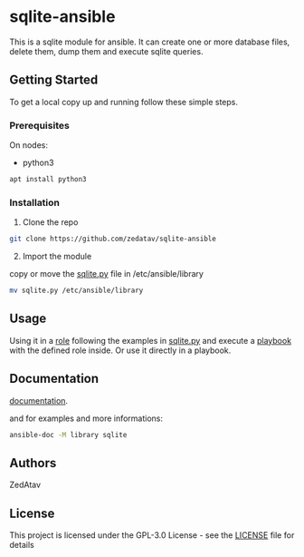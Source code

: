 # sqlite-ansible

This is a sqlite module for ansible.
It can create one or more database files, delete them, dump them and execute sqlite queries.

## Getting Started

To get a local copy up and running follow these simple steps.

### Prerequisites

On nodes:

* python3
```sh
apt install python3
```

### Installation

1. Clone the repo
```sh
git clone https://github.com/zedatav/sqlite-ansible
```

2. Import the module

copy or move the [sqlite.py](sqlite.py) file in /etc/ansible/library
```sh
mv sqlite.py /etc/ansible/library
```

## Usage

Using it in a [role](https://galaxy.ansible.com/docs/contributing/creating_role.html) following the examples in [sqlite.py](sqlite.py) and execute a [playbook](https://docs.ansible.com/ansible/latest/user_guide/playbooks.html) with the defined role inside.
Or use it directly in a playbook.

## Documentation

[documentation](DOCUMENTATION.md).

and for examples and more informations:

```sh
ansible-doc -M library sqlite
```

## Authors

ZedAtav

## License

This project is licensed under the GPL-3.0 License - see the [LICENSE](LICENSE) file for details
